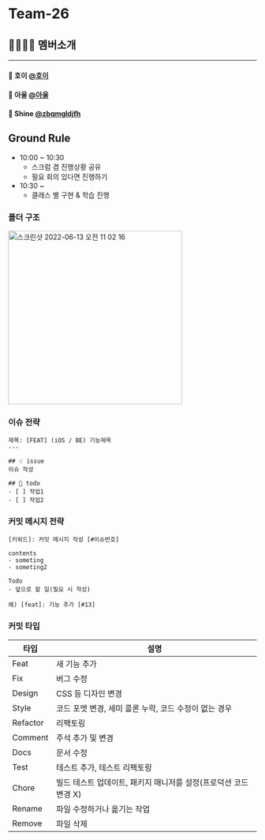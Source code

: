 # Team-26

## 👨‍👩‍👧‍👦 멤버소개

---

#### 👨‍ 호이 [@호이](https://github.com/youryu0212)
#### 👨‍ 아울 [@아울](https://github.com/bukim0329)
#### 👨‍ Shine [@zbqmgldjfh](https://github.com/zbqmgldjfh)

## Ground Rule

- 10:00 ~ 10:30
    - 스크럼 겸 진행상황 공유
    - 필요 회의 있다면 진행하기
- 10:30 ~
    - 클래스 별 구현 & 학습 진행
    
### 폴더 구조
<img width="352" alt="스크린샷 2022-06-13 오전 11 02 16" src="https://user-images.githubusercontent.com/60593969/173266533-28f3f010-7f88-4247-8321-9ab7a1f2b3e9.png">

### 이슈 전략

```
제목: [FEAT] (iOS / BE) 기능제목
---

## 💡 issue
이슈 작성

## 📝 todo
- [ ] 작업1
- [ ] 작업2
```



### 커밋 메시지 전략

```
[키워드]: 커밋 메시지 작성 [#이슈번호]

contents
- someting
- someting2

Todo
- 앞으로 할 일(필요 시 작성) 

예) [feat]: 기능 추가 [#13]
```



### 커밋 타입

| 타입     | 설명                                                         |
| -------- | ------------------------------------------------------------ |
| Feat     | 새 기능 추가                                                 |
| Fix      | 버그 수정                                                    |
| Design   | CSS 등 디자인 변경                                           |
| Style    | 코드 포맷 변경, 세미 콜론 누락, 코드 수정이 없는 경우        |
| Refactor | 리팩토링                                                     |
| Comment  | 주석 추가 및 변경                                            |
| Docs     | 문서 수정                                                    |
| Test     | 테스트 추가, 테스트 리팩토링                                 |
| Chore    | 빌드 테스트 업데이트, 패키지 매니저를 설정(프로덕션 코드 변경 X) |
| Rename   | 파일 수정하거나 옮기는 작업                                  |
| Remove   | 파일 삭제                                                    |
